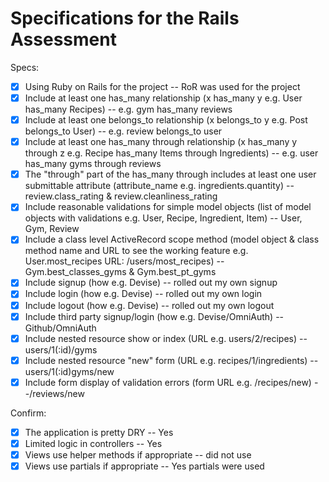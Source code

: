 # Specifications for the Rails Assessment

Specs:
- [x] Using Ruby on Rails for the project -- RoR was used for the project
- [x] Include at least one has_many relationship (x has_many y e.g. User has_many Recipes) -- e.g. gym has_many reviews
- [x] Include at least one belongs_to relationship (x belongs_to y e.g. Post belongs_to User) -- e.g. review belongs_to user
- [x] Include at least one has_many through relationship (x has_many y through z e.g. Recipe has_many Items through Ingredients) -- e.g. user has_many gyms through reviews
- [x] The "through" part of the has_many through includes at least one user submittable attribute (attribute_name e.g. ingredients.quantity) -- review.class_rating & review.cleanliness_rating
- [x] Include reasonable validations for simple model objects (list of model objects with validations e.g. User, Recipe, Ingredient, Item) -- User, Gym, Review
- [x] Include a class level ActiveRecord scope method (model object & class method name and URL to see the working feature e.g. User.most_recipes URL: /users/most_recipes) -- Gym.best_classes_gyms & Gym.best_pt_gyms
- [x] Include signup (how e.g. Devise) -- rolled out my own signup
- [x] Include login (how e.g. Devise) -- rolled out my own login
- [x] Include logout (how e.g. Devise) -- rolled out my own logout
- [x] Include third party signup/login (how e.g. Devise/OmniAuth) -- Github/OmniAuth
- [x] Include nested resource show or index (URL e.g. users/2/recipes) -- users/1(:id)/gyms
- [x] Include nested resource "new" form (URL e.g. recipes/1/ingredients) -- users/1(:id)gyms/new
- [x] Include form display of validation errors (form URL e.g. /recipes/new) --/reviews/new

Confirm:
- [x] The application is pretty DRY -- Yes
- [x] Limited logic in controllers -- Yes
- [x] Views use helper methods if appropriate -- did not use
- [x] Views use partials if appropriate -- Yes partials were used